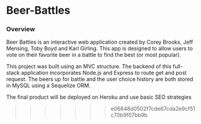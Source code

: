 # Beer-Battles

### Overview
Beer Battles is an interactive web application created by Corey Brooks, Jeff Mensing, Toby Boyd and Karl Girling.  This app is designed to allow users to vote on their favorite beer in a battle to find the best (or most popular).

This project was built using an MVC structure.  The backend of this full-stack application incorporates Node.js and Express to route get and post request.  The beers up for battle and the user choice history are both stored in MySQL using a Sequelize ORM.

The final product will be deployed on Heroku and use basic SEO strategies

>>>>>>> e06648d0502f7cde67cda2e9cf51c70b9f07bb9b
